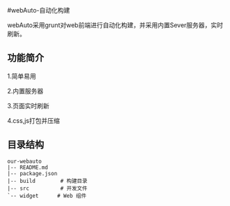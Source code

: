 #webAuto-自动化构建

webAuto采用grunt对web前端进行自动化构建，并采用内置Sever服务器，实时刷新。

## 功能简介

1.简单易用

2.内置服务器

3.页面实时刷新

4.css,js打包并压缩

## 目录结构

```
our-webauto
|-- README.md
|-- package.json
|-- build        # 构建目录
|-- src          # 开发文件
`-- widget      # Web 组件

```